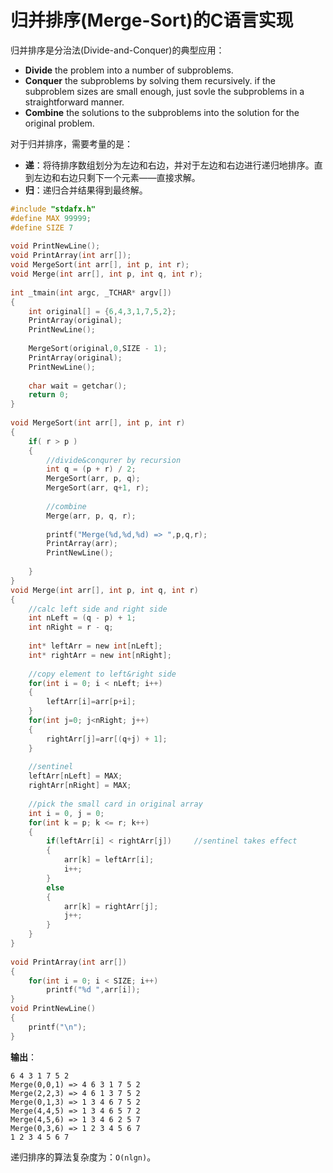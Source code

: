 归并排序(Merge-Sort)的C语言实现
===========

归并排序是分治法(Divide-and-Conquer)的典型应用：

- **Divide** the problem into a number of subproblems.
- **Conquer** the subproblems by solving them recursively. if the subproblem sizes are small enough, just sovle the subproblems in a straightforward manner.
- **Combine** the solutions to the subproblems into the solution for the original problem.

对于归并排序，需要考量的是：

- **递**：将待排序数组划分为左边和右边，并对于左边和右边进行递归地排序。直到左边和右边只剩下一个元素——直接求解。
- **归**：递归合并结果得到最终解。

```c
#include "stdafx.h"
#define MAX 99999;
#define SIZE 7
 
void PrintNewLine();
void PrintArray(int arr[]);
void MergeSort(int arr[], int p, int r);
void Merge(int arr[], int p, int q, int r);
 
int _tmain(int argc, _TCHAR* argv[])
{
    int original[] = {6,4,3,1,7,5,2};
    PrintArray(original);
    PrintNewLine();
     
    MergeSort(original,0,SIZE - 1);
    PrintArray(original);
    PrintNewLine();
 
    char wait = getchar();
    return 0;
}
 
void MergeSort(int arr[], int p, int r)
{
    if( r > p )
    {
        //divide&conqurer by recursion
        int q = (p + r) / 2;
        MergeSort(arr, p, q);
        MergeSort(arr, q+1, r);
 
        //combine
        Merge(arr, p, q, r);
 
        printf("Merge(%d,%d,%d) => ",p,q,r);
        PrintArray(arr);
        PrintNewLine();
         
    }
}
void Merge(int arr[], int p, int q, int r)
{
    //calc left side and right side
    int nLeft = (q - p) + 1;
    int nRight = r - q;
 
    int* leftArr = new int[nLeft];
    int* rightArr = new int[nRight];
 
    //copy element to left&right side
    for(int i = 0; i < nLeft; i++)
    {
        leftArr[i]=arr[p+i];
    }
    for(int j=0; j<nRight; j++)
    {
        rightArr[j]=arr[(q+j) + 1];
    }
 
    //sentinel
    leftArr[nLeft] = MAX;   
    rightArr[nRight] = MAX;
 
    //pick the small card in original array
    int i = 0, j = 0;
    for(int k = p; k <= r; k++)
    {
        if(leftArr[i] < rightArr[j])     //sentinel takes effect
        {
            arr[k] = leftArr[i];
            i++;
        }
        else
        {
            arr[k] = rightArr[j];
            j++;
        }
    }
}
 
void PrintArray(int arr[])
{
    for(int i = 0; i < SIZE; i++)
        printf("%d ",arr[i]);
}
void PrintNewLine()
{
    printf("\n");
}
```

**输出**：

```text
6 4 3 1 7 5 2
Merge(0,0,1) => 4 6 3 1 7 5 2
Merge(2,2,3) => 4 6 1 3 7 5 2
Merge(0,1,3) => 1 3 4 6 7 5 2
Merge(4,4,5) => 1 3 4 6 5 7 2
Merge(4,5,6) => 1 3 4 6 2 5 7
Merge(0,3,6) => 1 2 3 4 5 6 7
1 2 3 4 5 6 7
```

递归排序的算法复杂度为：`O(nlgn)`。
